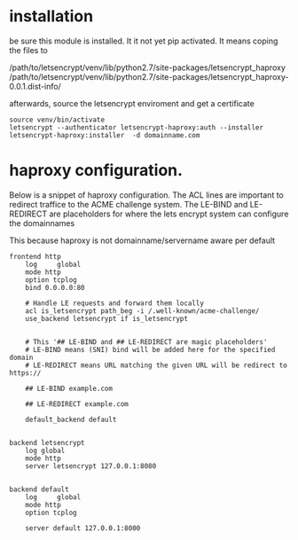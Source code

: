 


# installation

be sure this module is installed. It it not yet pip activated. It means coping the files
to

/path/to/letsencrypt/venv/lib/python2.7/site-packages/letsencrypt_haproxy
/path/to/letsencrypt/venv/lib/python2.7/site-packages/letsencrypt_haproxy-0.0.1.dist-info/

afterwards, source the letsencrypt enviroment and get a certificate

```
source venv/bin/activate
letsencrypt --authenticator letsencrypt-haproxy:auth --installer  letsencrypt-haproxy:installer  -d domainname.com
```


# haproxy configuration. 


Below is a snippet of haproxy configuration. 
The ACL lines are important to redirect traffice to the ACME challenge 
system. The LE-BIND and LE-REDIRECT are placeholders for where
the lets encrypt system can configure the domainnames

This because haproxy is not domainname/servername aware per default


```
frontend http
    log     global
    mode http
    option tcplog
    bind 0.0.0.0:80

    # Handle LE requests and forward them locally
    acl is_letsencrypt path_beg -i /.well-known/acme-challenge/
    use_backend letsencrypt if is_letsencrypt


    # This '## LE-BIND and ## LE-REDIRECT are magic placeholders'
    # LE-BIND means (SNI) bind will be added here for the specified domain
    # LE-REDIRECT means URL matching the given URL will be redirect to https://

    ## LE-BIND example.com

    ## LE-REDIRECT example.com
    
    default_backend default


backend letsencrypt
    log global 
    mode http
    server letsencrypt 127.0.0.1:8080


backend default
    log     global
    mode http
    option tcplog

    server default 127.0.0.1:8000
```
